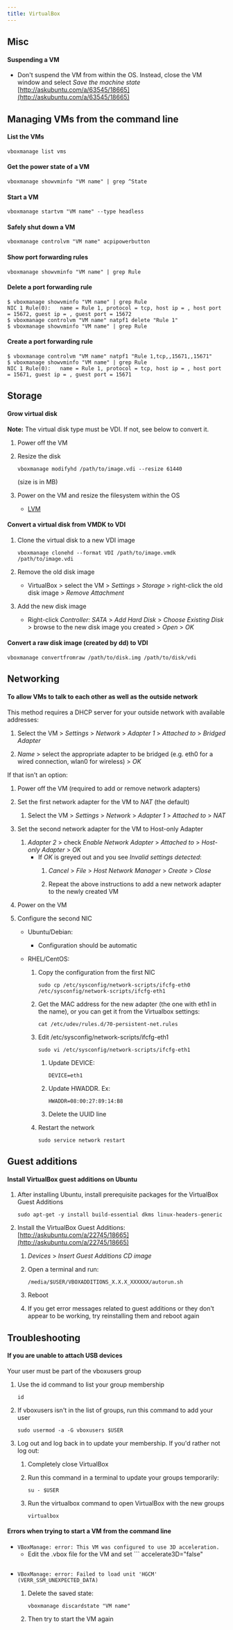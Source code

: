 ```yaml
---
title: VirtualBox
---
```


## Misc

#### Suspending a VM
- Don't suspend the VM from within the OS. Instead, close the VM window and select *Save the machine state*  
[http://askubuntu.com/a/63545/18665](http://askubuntu.com/a/63545/18665)



## Managing VMs from the command line

#### List the VMs
```
vboxmanage list vms
```


#### Get the power state of a VM
```
vboxmanage showvminfo "VM name" | grep ^State
```


#### Start a VM
```
vboxmanage startvm "VM name" --type headless
```


#### Safely shut down a VM
```
vboxmanage controlvm "VM name" acpipowerbutton
```


#### Show port forwarding rules
```
vboxmanage showvminfo "VM name" | grep Rule
```


#### Delete a port forwarding rule
```
$ vboxmanage showvminfo "VM name" | grep Rule
NIC 1 Rule(0):   name = Rule 1, protocol = tcp, host ip = , host port = 15672, guest ip = , guest port = 15672
$ vboxmanage controlvm "VM name" natpf1 delete "Rule 1"
$ vboxmanage showvminfo "VM name" | grep Rule
```


#### Create a port forwarding rule
```
$ vboxmanage controlvm "VM name" natpf1 "Rule 1,tcp,,15671,,15671"
$ vboxmanage showvminfo "VM name" | grep Rule
NIC 1 Rule(0):   name = Rule 1, protocol = tcp, host ip = , host port = 15671, guest ip = , guest port = 15671
```



## Storage

#### Grow virtual disk
**Note:** The virtual disk type must be VDI. If not, see below to convert it.
1. Power off the VM

1. Resize the disk
    ```
    vboxmanage modifyhd /path/to/image.vdi --resize 61440
    ```
    (size is in MB)

1. Power on the VM and resize the filesystem within the OS
    - [LVM](https://sites.google.com/site/bmaupinwiki/home/operating-systems/linux-unix/lvm)


#### Convert a virtual disk from VMDK to VDI
1. Clone the virtual disk to a new VDI image
    ```
    vboxmanage clonehd --format VDI /path/to/image.vmdk /path/to/image.vdi
    ```

1. Remove the old disk image
    - VirtualBox > select the VM > *Settings* > *Storage* > right-click the old disk image > *Remove Attachment*

1. Add the new disk image
    - Right-click *Controller: SATA* > *Add Hard Disk* > *Choose Existing Disk* > browse to the new disk image you created > *Open* > *OK*


#### Convert a raw disk image (created by dd) to VDI
```
vboxmanage convertfromraw /path/to/disk.img /path/to/disk/vdi
```



## Networking

#### To allow VMs to talk to each other as well as the outside network
This method requires a DHCP server for your outside network with available addresses:
1. Select the VM > *Settings* > *Network* > *Adapter 1* > *Attached to* > *Bridged Adapter*

1. *Name* > select the appropriate adapter to be bridged (e.g. eth0 for a wired connection, wlan0 for wireless) > *OK*

If that isn't an option:
1. Power off the VM (required to add or remove network adapters)

1. Set the first network adapter for the VM to *NAT* (the default)
    1. Select the VM > *Settings* > *Network* > *Adapter 1* > *Attached to* > *NAT*

1. Set the second network adapter for the VM to Host-only Adapter
    1. *Adapter 2* > check *Enable Network Adapter* > *Attached to* > *Host-only Adapter* > *OK*
        - If *OK* is greyed out and you see *Invalid settings detected*:
            1. *Cancel* > *File* > *Host Network Manager* > *Create* > *Close*

            1. Repeat the above instructions to add a new network adapter to the newly created VM

1. Power on the VM

1. Configure the second NIC
    - Ubuntu/Debian:
        - Configuration should be automatic

    - RHEL/CentOS:
        1. Copy the configuration from the first NIC
            ```
            sudo cp /etc/sysconfig/network-scripts/ifcfg-eth0 /etc/sysconfig/network-scripts/ifcfg-eth1
            ```

        1. Get the MAC address for the new adapter (the one with eth1 in the name), or you can get it from the Virtualbox settings:
            ```
            cat /etc/udev/rules.d/70-persistent-net.rules
            ```

        1. Edit /etc/sysconfig/network-scripts/ifcfg-eth1
            ```
            sudo vi /etc/sysconfig/network-scripts/ifcfg-eth1
            ```

            1. Update DEVICE:
                ```
                DEVICE=eth1
                ```

            1. Update HWADDR. Ex:
                ```
                HWADDR=08:00:27:89:14:B8
                ```

            1. Delete the UUID line

        1. Restart the network
            ```
            sudo service network restart
            ```



## Guest additions

#### Install VirtualBox guest additions on Ubuntu
1. After installing Ubuntu, install prerequisite packages for the VirtualBox Guest Additions
    ```
    sudo apt-get -y install build-essential dkms linux-headers-generic
    ```

1. Install the VirtualBox Guest Additions:  
    [http://askubuntu.com/a/22745/18665](http://askubuntu.com/a/22745/18665)
    1. *Devices* > *Insert Guest Additions CD image*

    1. Open a terminal and run:
        ```
        /media/$USER/VBOXADDITIONS_X.X.X_XXXXXX/autorun.sh
        ```

    1. Reboot

    1. If you get error messages related to guest additions or they don't appear to be working, try reinstalling them and reboot again


## Troubleshooting

#### If you are unable to attach USB devices
Your user must be part of the vboxusers group
1. Use the id command to list your group membership
    ```
    id
    ```

1. If vboxusers isn't in the list of groups, run this command to add your user
    ```
    sudo usermod -a -G vboxusers $USER
    ```

1. Log out and log back in to update your membership. If you'd rather not log out:
    1. Completely close VirtualBox

    1. Run this command in a terminal to update your groups temporarily:
        ```
        su - $USER
        ```

    1. Run the virtualbox command to open VirtualBox with the new groups
        ```
        virtualbox
        ```


#### Errors when trying to start a VM from the command line
- `VBoxManage: error: This VM was configured to use 3D acceleration.`
    - Edit the .vbox file for the VM and set ```
        accelerate3D="false"
        ```

- `VBoxManage: error: Failed to load unit 'HGCM' (VERR_SSM_UNEXPECTED_DATA)`
    1. Delete the saved state:
        ```
        vboxmanage discardstate "VM name"
        ```

    1. Then try to start the VM again
